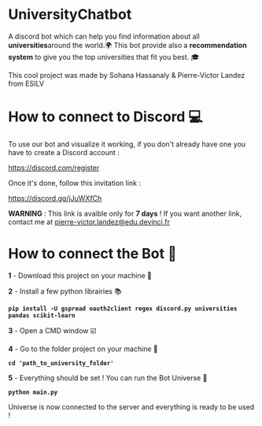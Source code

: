 # UniversityChatbot

A discord bot which can help you find information about all **universities**around the world.:earth_africa:
This bot provide also a **recommendation system** to give you the top universities that fit you best. :mortar_board: 

This cool project was made by Sohana Hassanaly & Pierre-Victor Landez from ESILV

# How to connect to Discord :computer: 

To use our bot and visualize it working, if you don't already have one you have to create a Discord account :

https://discord.com/register

Once it's done, follow this invitation link :

https://discord.gg/jJuWXfCh

**WARNING** : This link is avaible only for **7 days** ! If you want another link, contact me at pierre-victor.landez@edu.devinci.fr


# How to connect the Bot :robot: 

**1** - Download this project on your machine :arrow_down_small: 

**2** - Install a few python librairies :books:

**```pip install -U gspread oauth2client regex discord.py universities pandas scikit-learn```**

**3** - Open a CMD window :ballot_box_with_check: 

**4** - Go to the folder project on your machine  :open_file_folder:

**```cd 'path_to_university_folder' ```**

**5** - Everything should be set ! You can run the Bot Universe :star_struck: 

**```python main.py```**

Universe is now connected to the server and everything is ready to be used !



